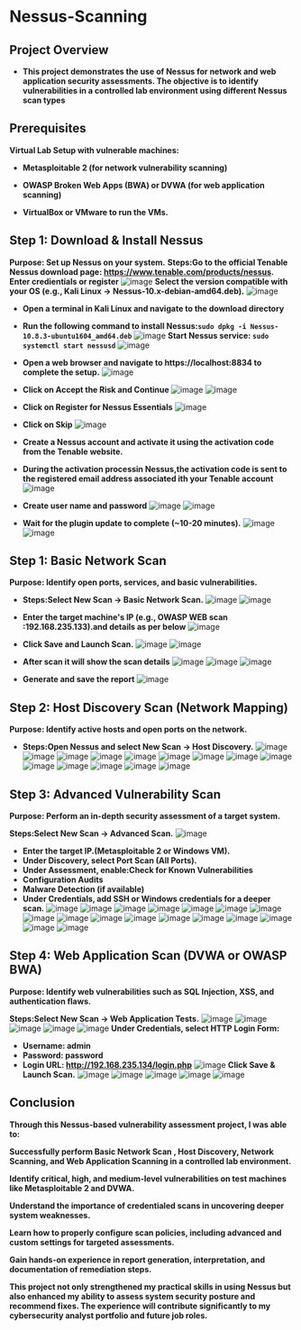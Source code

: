 # Nessus-Scanning

## Project Overview

- **This project demonstrates the use of Nessus for network and web application security assessments. The objective is to identify vulnerabilities in a controlled lab environment using different Nessus scan types** 

## Prerequisites
 **Virtual Lab Setup with vulnerable machines:**

- **Metasploitable 2 (for network vulnerability scanning)**

- **OWASP Broken Web Apps (BWA) or DVWA (for web application scanning)**

- **VirtualBox or VMware to run the VMs.**
## Step 1: Download & Install Nessus
**Purpose: Set up Nessus on your system.**
**Steps:Go to the official Tenable Nessus download page: https://www.tenable.com/products/nessus.**
 **Enter credientials or register** 
![image](https://github.com/user-attachments/assets/3e3be7a9-e434-474c-b4c1-c09cf17d2b82)
**Select the version compatible with your OS (e.g., Kali Linux → Nessus-10.x-debian-amd64.deb).**
![image](https://github.com/user-attachments/assets/47d94dde-4fde-481d-a5b1-048a50072eca)
- **Open a terminal in Kali Linux and navigate to the download directory**
- **Run the following command to install Nessus:```sudo dpkg -i Nessus-10.8.3-ubuntu1604_amd64.deb```**
![image](https://github.com/user-attachments/assets/7a92a9a5-cec8-4a8a-94f9-fd82d39bcb1a)
**Start Nessus service: ```sudo systemctl start nessusd```**
![image](https://github.com/user-attachments/assets/1acc60b4-6f57-453a-beed-fa4df81de540)

- **Open a web browser and navigate to https://localhost:8834 to complete the setup.**
![image](https://github.com/user-attachments/assets/fb85593f-fbf7-42f5-9114-0345cea48952)
- **Click on Accept the Risk and Continue**
![image](https://github.com/user-attachments/assets/f110215f-761c-4f0a-a067-a189d398afa9)
![image](https://github.com/user-attachments/assets/c04e51f4-5aec-45f0-b9c1-485735dbec40)
- **Click on Register for Nessus Essentials**
![image](https://github.com/user-attachments/assets/6aa70903-71b6-48df-a019-7a1b8161a27c)
- **Click on Skip**
![image](https://github.com/user-attachments/assets/77616470-2c16-41dd-b6f1-e831f584528e)
- **Create a Nessus account and activate it using the activation code from the Tenable website.**
- **During the activation processin Nessus,the activation code is sent to the registered email address associated ith your Tenable account**
![image](https://github.com/user-attachments/assets/7456e64a-0e95-43f0-8d8a-2de54d9131f4)
- **Create user name and password**
![image](https://github.com/user-attachments/assets/877640dc-8188-441b-bf6a-a355abb27b8b)
![image](https://github.com/user-attachments/assets/cd4a5f94-293c-48ed-928b-794ddf4eab2a)

- **Wait for the plugin update to complete (~10-20 minutes).**
![image](https://github.com/user-attachments/assets/32a2f786-e9f8-4f29-80f3-fa2092de4c95)
![image](https://github.com/user-attachments/assets/c1dfd9a1-6a87-48f6-8aa6-f79c617fa91e)


 
## Step 1: Basic Network Scan

**Purpose: Identify open ports, services, and basic vulnerabilities.**

- **Steps:Select New Scan → Basic Network Scan.**
![image](https://github.com/user-attachments/assets/d43cb265-4f99-4023-923c-ae4795daff81)
![image](https://github.com/user-attachments/assets/a6adae7b-f18c-40d8-8e6c-f5c148655026)

- **Enter the target machine's IP (e.g., OWASP WEB scan :192.168.235.133).and details as per below**
![image](https://github.com/user-attachments/assets/3ec022aa-608d-4911-9065-cfcb5c7e5824)
- **Click Save and Launch Scan.**
![image](https://github.com/user-attachments/assets/91d331ff-4c79-42bb-8026-ca146fc956be)
![image](https://github.com/user-attachments/assets/205a084e-1c5b-4e98-b39d-81542ffc4c25)
- **After scan it will show the scan details**
![image](https://github.com/user-attachments/assets/1e449539-2ad6-4fd6-9103-d9586f401d68)
![image](https://github.com/user-attachments/assets/bffec5bd-466a-4be9-b020-8f5f94393895)
![image](https://github.com/user-attachments/assets/e913e407-af26-4c7c-ada3-b33b2fa26fca)
- **Generate and save the report**
![image](https://github.com/user-attachments/assets/340287be-ae27-46e3-8f45-debe286449b6)

## Step 2: Host Discovery Scan (Network Mapping)

**Purpose: Identify active hosts and open ports on the network.**

- **Steps:Open Nessus and select New Scan → Host Discovery.**
![image](https://github.com/user-attachments/assets/23373846-d368-4430-b50d-c0d528807f4e)
![image](https://github.com/user-attachments/assets/5e5a2156-4b52-4c1a-b64f-8231b2f9a101)
![image](https://github.com/user-attachments/assets/08f04e58-c8b3-4604-b881-5ae7ceda6871)
![image](https://github.com/user-attachments/assets/1b70a53a-f2a0-49cf-9bac-739475dcd93c)
![image](https://github.com/user-attachments/assets/0201b6c7-1071-44ca-aed3-ac0aad7f813c)
![image](https://github.com/user-attachments/assets/5df640a1-0d1c-4052-8a4f-078018c74f7a)
![image](https://github.com/user-attachments/assets/f220e895-87cb-40c1-884d-93e837ab1bdc)
![image](https://github.com/user-attachments/assets/3ce28a9b-455d-4490-9495-dd8a389400f8)
![image](https://github.com/user-attachments/assets/81be7dc7-6a2b-4230-a4a3-5b4b0e27639c)
![image](https://github.com/user-attachments/assets/f4e76478-be97-4283-a74c-b34d28412dff)
![image](https://github.com/user-attachments/assets/a9392535-2e3e-4593-a943-77757731f76b)
![image](https://github.com/user-attachments/assets/ab939c8b-65cb-4901-9c6d-e4c2ddef43ca)
![image](https://github.com/user-attachments/assets/6bc111c1-d1ac-4210-b632-8c25d408508a)
![image](https://github.com/user-attachments/assets/b79f7ff4-d610-4b67-ad55-17b3bb4aa317)

## Step 3: Advanced Vulnerability Scan

**Purpose: Perform an in-depth security assessment of a target system.**

**Steps:Select New Scan → Advanced Scan.**
![image](https://github.com/user-attachments/assets/5f4f437c-112a-4397-80d2-7b3c30688ea3)
- **Enter the target IP.(Metasploitable 2 or Windows VM).**
- **Under Discovery, select Port Scan (All Ports).**
- **Under Assessment, enable:Check for Known Vulnerabilities**
- **Configuration Audits**
- **Malware Detection (if available)**
- **Under Credentials, add SSH or Windows credentials for a deeper scan.**
![image](https://github.com/user-attachments/assets/c7272c4d-fbf2-472c-b1a5-d9cdcbc4680a)
![image](https://github.com/user-attachments/assets/3504ad18-4c79-4377-b3e3-1d50fa127e18)
![image](https://github.com/user-attachments/assets/f4a54f51-4c02-42ba-a5fa-a0ca79f72948)
![image](https://github.com/user-attachments/assets/cf4fb748-3a18-4552-a688-5321b71443da)
![image](https://github.com/user-attachments/assets/a561b69b-4a03-42cd-94c5-4a73a56ff36d)
![image](https://github.com/user-attachments/assets/c2f977a6-47c0-4d88-b3be-f527367ba395)
![image](https://github.com/user-attachments/assets/6cf42cfe-2d17-4e77-af8d-82f1e51b14d7)
![image](https://github.com/user-attachments/assets/47fbc7e8-6640-4966-85a8-b1f8f98a36c5)
![image](https://github.com/user-attachments/assets/7556bbbe-dd41-46fd-acd0-c838361ffbf3)
![image](https://github.com/user-attachments/assets/a28b9da5-a8a1-4f02-8beb-6cd03e43073d)
![image](https://github.com/user-attachments/assets/b0ae13f8-07c8-4a62-9686-b9c7b92dd5c6)
![image](https://github.com/user-attachments/assets/892fad73-70b4-4bf5-8f9a-650896bad4b7)
![image](https://github.com/user-attachments/assets/bc9150b9-35fc-4240-92ac-8a015c34347f)
![image](https://github.com/user-attachments/assets/6ac5598a-c884-4256-b6c2-c0fb02a906d2)
![image](https://github.com/user-attachments/assets/69c0926d-d3e4-46d7-9d52-a21a0c4c1cf9)
![image](https://github.com/user-attachments/assets/9bbab199-d304-4177-8c5b-ffe670cbea2b)
![image](https://github.com/user-attachments/assets/497b9ffd-8906-4b11-96d3-fb1c20498884)

## Step 4: Web Application Scan (DVWA or OWASP BWA)

**Purpose: Identify web vulnerabilities such as SQL Injection, XSS, and authentication flaws.**

**Steps:Select New Scan → Web Application Tests.**
![image](https://github.com/user-attachments/assets/bc82243e-ee47-4673-bac8-2ad2c29aa86e)
![image](https://github.com/user-attachments/assets/2931c25a-1dcc-4ea9-acd5-a9659594c833)
![image](https://github.com/user-attachments/assets/1abd81da-3565-44d0-ae91-a2190700f871)
![image](https://github.com/user-attachments/assets/c531b370-1756-4326-9288-defbc2351d4a)
![image](https://github.com/user-attachments/assets/90eea1f0-8886-4fe4-a16e-70c489d2cd7e)
**Under Credentials, select HTTP Login Form:**
- **Username: admin**
- **Password: password**
- **Login URL: http://192.168.235.134/login.php**
![image](https://github.com/user-attachments/assets/5f226a1d-a132-4768-8567-a60b1bb48bfc)
**Click Save & Launch Scan.**
![image](https://github.com/user-attachments/assets/2cb74a17-3c85-46ed-a021-de2fbe211046)
![image](https://github.com/user-attachments/assets/c194fc32-28c2-412d-9e0c-0d1038954e65)
![image](https://github.com/user-attachments/assets/e9ff2bb3-93b3-4abe-a05c-105205c1cc07)
![image](https://github.com/user-attachments/assets/7a0c3389-d651-4ec4-b943-938b88c4a6a9)
![image](https://github.com/user-attachments/assets/185766df-c6ed-4936-9eca-db575043c0cf)

## Conclusion
**Through this Nessus-based vulnerability assessment project, I was able to:**

**Successfully perform Basic Network Scan , Host Discovery, Network Scanning, and Web Application Scanning in a controlled lab environment.**

**Identify critical, high, and medium-level vulnerabilities on test machines like Metasploitable 2 and DVWA.**

**Understand the importance of credentialed scans in uncovering deeper system weaknesses.**

**Learn how to properly configure scan policies, including advanced and custom settings for targeted assessments.**

**Gain hands-on experience in report generation, interpretation, and documentation of remediation steps.**

**This project not only strengthened my practical skills in using Nessus but also enhanced my ability to assess system security posture and recommend fixes. The experience will contribute significantly to my cybersecurity analyst portfolio and future job roles.**







